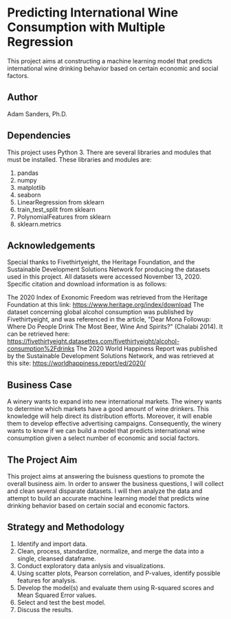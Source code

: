# Predicting International Wine Consumption with Multiple Regression
This project aims at constructing a machine learning model that predicts international wine drinking behavior based on certain economic and social factors.

## Author
Adam Sanders, Ph.D.

## Dependencies
This project uses Python 3. There are several libraries and modules that must be installed. These libraries and modules are:
1. pandas
2. numpy
3. matplotlib
4. seaborn
5. LinearRegression from sklearn
6. train_test_split from sklearn
7. PolynomialFeatures from sklearn
8. sklearn.metrics

## Acknowledgements
Special thanks to Fivethirtyeight, the Heritage Foundation, and the Sustainable Development Solutions Network for producing the datasets used in this project. All datasets were accessed November 13, 2020. Specific citation and download information is as follows:

The 2020 Index of Exonomic Freedom was retrieved from the Heritage Foundation at this link: https://www.heritage.org/index/download
The dataset concerning global alcohol consumption was published by Fivethirtyeight, and was referenced in the article, "Dear Mona Followup: Where Do People Drink The Most Beer, Wine And Spirits?" (Chalabi 2014). It can be retrieved here: https://fivethirtyeight.datasettes.com/fivethirtyeight/alcohol-consumption%2Fdrinks
The 2020 World Happiness Report was published by the Sustainable Development Solutions Network, and was retrieved at this site: https://worldhappiness.report/ed/2020/

## Business Case
A winery wants to expand into new international markets. The winery wants to determine which markets have a good amount of wine drinkers. This knowledge will help direct its distribution efforts. Moreover, it will enable them to develop effective advertising campaigns. Consequently, the winery wants to know if we can build a model that predicts international wine consumption given a select number of economic and social factors.

## The Project Aim
This project aims at answering the buisness questions to promote the overall business aim. In order to answer the business questions, I will collect and clean several disparate datasets. I will then analyze the data and attempt to build an accurate machine learning model that predicts wine drinking behavior based on certain social and economic factors.

## Strategy and Methodology
1. Identify and import data.
2. Clean, process, standardize, normalize, and merge the data into a single, cleansed dataframe.
3. Conduct exploratory data anlysis and visualizations.
4. Using scatter plots, Pearson correlation, and P-values, identify possible features for analysis.
5. Develop the model(s) and evaluate them using R-squared scores and Mean Squared Error values.
6. Select and test the best model.
7. Discuss the results.

